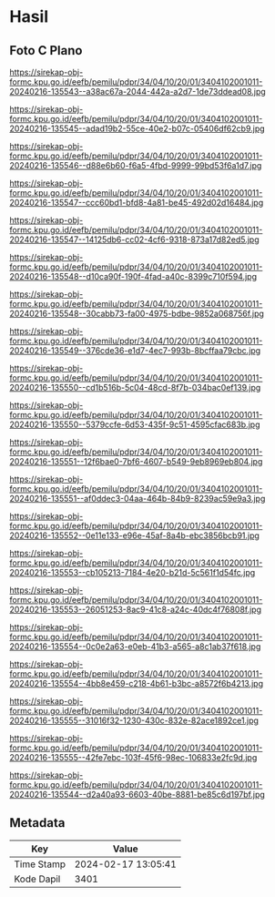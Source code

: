 # Hasil

## Foto C Plano

https://sirekap-obj-formc.kpu.go.id/eefb/pemilu/pdpr/34/04/10/20/01/3404102001011-20240216-135543--a38ac67a-2044-442a-a2d7-1de73ddead08.jpg

https://sirekap-obj-formc.kpu.go.id/eefb/pemilu/pdpr/34/04/10/20/01/3404102001011-20240216-135545--adad19b2-55ce-40e2-b07c-05406df62cb9.jpg

https://sirekap-obj-formc.kpu.go.id/eefb/pemilu/pdpr/34/04/10/20/01/3404102001011-20240216-135546--d88e6b60-f6a5-4fbd-9999-99bd53f6a1d7.jpg

https://sirekap-obj-formc.kpu.go.id/eefb/pemilu/pdpr/34/04/10/20/01/3404102001011-20240216-135547--ccc60bd1-bfd8-4a81-be45-492d02d16484.jpg

https://sirekap-obj-formc.kpu.go.id/eefb/pemilu/pdpr/34/04/10/20/01/3404102001011-20240216-135547--14125db6-cc02-4cf6-9318-873a17d82ed5.jpg

https://sirekap-obj-formc.kpu.go.id/eefb/pemilu/pdpr/34/04/10/20/01/3404102001011-20240216-135548--d10ca90f-190f-4fad-a40c-8399c710f594.jpg

https://sirekap-obj-formc.kpu.go.id/eefb/pemilu/pdpr/34/04/10/20/01/3404102001011-20240216-135548--30cabb73-fa00-4975-bdbe-9852a068756f.jpg

https://sirekap-obj-formc.kpu.go.id/eefb/pemilu/pdpr/34/04/10/20/01/3404102001011-20240216-135549--376cde36-e1d7-4ec7-993b-8bcffaa79cbc.jpg

https://sirekap-obj-formc.kpu.go.id/eefb/pemilu/pdpr/34/04/10/20/01/3404102001011-20240216-135550--cd1b516b-5c04-48cd-8f7b-034bac0ef139.jpg

https://sirekap-obj-formc.kpu.go.id/eefb/pemilu/pdpr/34/04/10/20/01/3404102001011-20240216-135550--5379ccfe-6d53-435f-9c51-4595cfac683b.jpg

https://sirekap-obj-formc.kpu.go.id/eefb/pemilu/pdpr/34/04/10/20/01/3404102001011-20240216-135551--12f6bae0-7bf6-4607-b549-9eb8969eb804.jpg

https://sirekap-obj-formc.kpu.go.id/eefb/pemilu/pdpr/34/04/10/20/01/3404102001011-20240216-135551--af0ddec3-04aa-464b-84b9-8239ac59e9a3.jpg

https://sirekap-obj-formc.kpu.go.id/eefb/pemilu/pdpr/34/04/10/20/01/3404102001011-20240216-135552--0e11e133-e96e-45af-8a4b-ebc3856bcb91.jpg

https://sirekap-obj-formc.kpu.go.id/eefb/pemilu/pdpr/34/04/10/20/01/3404102001011-20240216-135553--cb105213-7184-4e20-b21d-5c561f1d54fc.jpg

https://sirekap-obj-formc.kpu.go.id/eefb/pemilu/pdpr/34/04/10/20/01/3404102001011-20240216-135553--26051253-8ac9-41c8-a24c-40dc4f76808f.jpg

https://sirekap-obj-formc.kpu.go.id/eefb/pemilu/pdpr/34/04/10/20/01/3404102001011-20240216-135554--0c0e2a63-e0eb-41b3-a565-a8c1ab37f618.jpg

https://sirekap-obj-formc.kpu.go.id/eefb/pemilu/pdpr/34/04/10/20/01/3404102001011-20240216-135554--4bb8e459-c218-4b61-b3bc-a8572f6b4213.jpg

https://sirekap-obj-formc.kpu.go.id/eefb/pemilu/pdpr/34/04/10/20/01/3404102001011-20240216-135555--31016f32-1230-430c-832e-82ace1892ce1.jpg

https://sirekap-obj-formc.kpu.go.id/eefb/pemilu/pdpr/34/04/10/20/01/3404102001011-20240216-135555--42fe7ebc-103f-45f6-98ec-106833e2fc9d.jpg

https://sirekap-obj-formc.kpu.go.id/eefb/pemilu/pdpr/34/04/10/20/01/3404102001011-20240216-135544--d2a40a93-6603-40be-8881-be85c6d197bf.jpg


## Metadata

| Key        | Value               |
| ---------- | ------------------- |
| Time Stamp | 2024-02-17 13:05:41 |
| Kode Dapil | 3401                |



